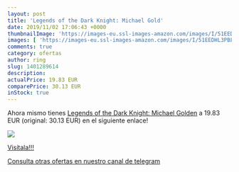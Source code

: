 ```yaml
---
layout: post
title: 'Legends of the Dark Knight: Michael Gold'
date: 2019/11/02 17:06:43 +0000
thumbnailImage: 'https://images-eu.ssl-images-amazon.com/images/I/51EEDHL3PBL._SL200_.jpg'
images: [ 'https://images-eu.ssl-images-amazon.com/images/I/51EEDHL3PBL._SL200_.jpg' ]
comments: true
category: ofertas
author: ring
slug: 1401289614
description:
actualPrice: 19.83 EUR
comparePrice: 30.13 EUR
inStock: true
---
```


Ahora mismo tienes [Legends of the Dark Knight: Michael Golden](https://www.amazon.com/dp/1401289614/?tag=redken08-20) a 19.83 EUR (original: 30.13 EUR) en el siguiente enlace!

[![](https://images-eu.ssl-images-amazon.com/images/I/51EEDHL3PBL._SL200_.jpg)](https://www.amazon.com/dp/1401289614/?tag=redken08-20)

[Visítala!!!](https://www.amazon.com/dp/1401289614/?tag=redken08-20)

[Consulta otras ofertas en nuestro canal de telegram](https://t.me/s/ofertas25)
